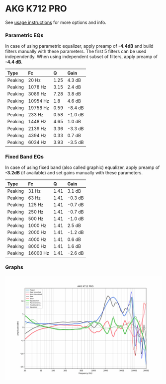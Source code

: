 # AKG K712 PRO
See [usage instructions](https://github.com/jaakkopasanen/AutoEq#usage) for more options and info.

### Parametric EQs
In case of using parametric equalizer, apply preamp of **-4.4dB** and build filters manually
with these parameters. The first 5 filters can be used independently.
When using independent subset of filters, apply preamp of **-4.4 dB**.

| Type    | Fc       |    Q | Gain    |
|:--------|:---------|:-----|:--------|
| Peaking | 20 Hz    | 1.25 | 4.3 dB  |
| Peaking | 1078 Hz  | 3.15 | 2.4 dB  |
| Peaking | 3089 Hz  | 7.28 | 3.8 dB  |
| Peaking | 10954 Hz | 1.8  | 4.6 dB  |
| Peaking | 19758 Hz | 0.59 | -8.4 dB |
| Peaking | 233 Hz   | 0.58 | -1.0 dB |
| Peaking | 1448 Hz  | 4.65 | 1.0 dB  |
| Peaking | 2139 Hz  | 3.36 | -3.3 dB |
| Peaking | 4394 Hz  | 0.33 | 0.7 dB  |
| Peaking | 6034 Hz  | 3.93 | -3.5 dB |

### Fixed Band EQs
In case of using fixed band (also called graphic) equalizer, apply preamp of **-3.2dB**
(if available) and set gains manually with these parameters.

| Type    | Fc       |    Q | Gain    |
|:--------|:---------|:-----|:--------|
| Peaking | 31 Hz    | 1.41 | 3.1 dB  |
| Peaking | 63 Hz    | 1.41 | -0.3 dB |
| Peaking | 125 Hz   | 1.41 | -0.7 dB |
| Peaking | 250 Hz   | 1.41 | -0.7 dB |
| Peaking | 500 Hz   | 1.41 | -1.0 dB |
| Peaking | 1000 Hz  | 1.41 | 2.5 dB  |
| Peaking | 2000 Hz  | 1.41 | -1.2 dB |
| Peaking | 4000 Hz  | 1.41 | 0.6 dB  |
| Peaking | 8000 Hz  | 1.41 | 1.6 dB  |
| Peaking | 16000 Hz | 1.41 | -2.6 dB |

### Graphs
![](./AKG%20K712%20PRO.png)
